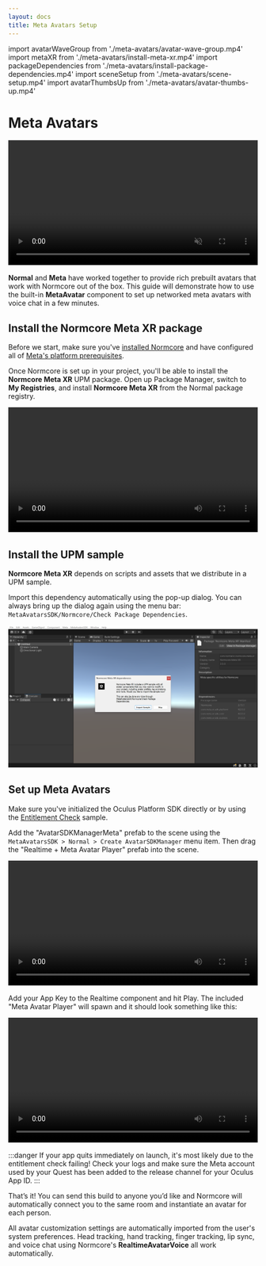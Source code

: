 ```yaml
---
layout: docs
title: Meta Avatars Setup
---
```

import avatarWaveGroup from './meta-avatars/avatar-wave-group.mp4'
import metaXR from './meta-avatars/install-meta-xr.mp4'
import packageDependencies from './meta-avatars/install-package-dependencies.mp4'
import sceneSetup from './meta-avatars/scene-setup.mp4'
import avatarThumbsUp from './meta-avatars/avatar-thumbs-up.mp4'

# Meta Avatars
<video width="100%" autoPlay loop muted><source src={avatarWaveGroup} /></video>

**Normal** and **Meta** have worked together to provide rich prebuilt avatars that work with Normcore out of the box. This guide will demonstrate how to use the built-in **MetaAvatar** component to set up networked meta avatars with voice chat in a few minutes.

## Install the Normcore Meta XR package
Before we start, make sure you've [installed Normcore](../../essentials/getting-started.md) and have configured all of [Meta's platform prerequisites](./meta-platform-prerequisites.md).

Once Normcore is set up in your project, you'll be able to install the **Normcore Meta XR** UPM package. Open up Package Manager, switch to **My Registries**, and install **Normcore Meta XR** from the Normal package registry.

<video width="100%" controls><source src={metaXR} /></video> 

## Install the UPM sample
**Normcore Meta XR** depends on scripts and assets that we distribute in a UPM sample.

Import this dependency automatically using the pop-up dialog. You can always bring up the dialog again using the menu bar: `MetaAvatarsSDK/Normcore/Check Package Dependencies`.

![](./meta-avatars/install-package-dependencies.png "UPM sample pop-up")

## Set up Meta Avatars
Make sure you've initialized the Oculus Platform SDK directly or by using the [Entitlement Check](./meta-platform-prerequisites#initialize-the-oculus-platform-at-runtime) sample.

Add the "AvatarSDKManagerMeta" prefab to the scene using the `MetaAvatarsSDK > Normal > Create AvatarSDKManager` menu item. Then drag the "Realtime + Meta Avatar Player" prefab into the scene.

<video width="100%" controls><source src={sceneSetup} /></video> 

Add your App Key to the Realtime component and hit Play. The included "Meta Avatar Player" will spawn and it should look something like this:

<video width="100%" controls><source src={avatarThumbsUp} /></video>

:::danger
If your app quits immediately on launch, it's most likely due to the entitlement check failing! Check your logs and make sure the Meta account used by your Quest has been added to the release channel for your Oculus App ID.
:::

That’s it! You can send this build to anyone you’d like and Normcore will automatically connect you to the same room and instantiate an avatar for each person.

All avatar customization settings are automatically imported from the user's system preferences. Head tracking, hand tracking, finger tracking, lip sync, and voice chat using Normcore's **RealtimeAvatarVoice** all work automatically.
